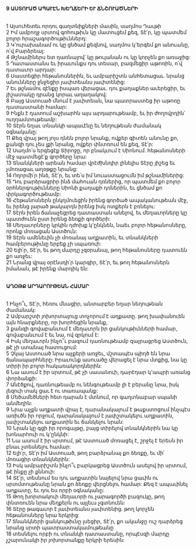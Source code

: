 **9 ԱՍՏՈՒԱԾ ԱՊԱՒԷՆ ԽԵՂՃԵՐԻ ԵՒ ՃՆՇՈՒԱԾՆԵՐԻ**

\
1 Այսուհետեւ որդու գաղտնիքների մասին, սաղմոս Դաւթի\
2 Իմ ամբողջ սրտով գոհութիւն կը մատուցեմ քեզ, Տէ՛ր,
կը պատմեմ բոլոր հրաշագործութիւններդ:\
3 Կ՚ուրախանամ ու կը ցնծամ քեզնով,
սաղմոս կ՚երգեմ քո անուանը, ո՛վ Բարձրեալ:\
4 Թշնամիներս ետ դառնալով՝ կը թուլանան ու կը կորչեն քո առաջից:\
5 Դատաստանս եւ իրաւունքս դու տեսար,
բազմեցիր աթոռին, ո՛վ դատաւոր արդար:\
6 Սաստեցիր հեթանոսներին, եւ ամբարիշտն անհետացաւ.
նրանց անունները ջնջեցիր յաւիտեանս յաւիտենից:\
7 Եւ թշնամու զէնքը իսպառ վերացաւ.
դու քաղաքներ աւերեցիր,
եւ յիշատակը դրանց կորաւ աղաղակով:\
8 Բայց Աստուած մնում է յաւիտեան,
նա պատրաստեց իր աթոռը դատաստանի համար:\
9 Ինքն է դատում աշխարհն այս արդարութեամբ,
եւ իր ժողովրդին՝ ուղղամտութեամբ:\
10 Տէրն եղաւ տնանկի ապաւէնը
եւ նեղութեան ժամանակ օգնականը:\
11 Քեզ վրայ թող յոյս դնեն բոլոր նրանք, ովքեր գիտեն անունը քո,
քանզի դու չես լքի նրանց, ովքեր փնտռում են քեզ, Տէ՛ր:\
12 Սաղմո՛ս երգեցէք Տիրոջը, որ բնակւում է Սիոնում.
հեթանոսների մէջ պատմեցէ՛ք գործերը նրա:\
13 Տնանկների արեան համար վրէժխնդիր լինելիս
Տէրը յիշեց եւ չմոռացաւ աղօթքը նրանց:\
14 Ողորմի՛ր ինձ, Տէ՛ր,
եւ տե՛ս իմ նուաստացումն իմ թշնամիներից:\
15 Դու բարձրացրիր ինձ մահուան դռներից,
որ պատմեմ քո բոլոր օրհներգութիւնները
Սիոնի քաղաքի դռներին,
եւ ցնծամ քո փրկագործութեամբ:\
16 Հեթանոսներն ընկղմուեցին իրենց գործած ապականութեան մէջ,
եւ իրենց լարած թակարդն իրենց իսկ ոտքերն է բռնելու:\
17 Տէրն իրեն ճանաչեցրեց դատաստան անելով,
եւ մեղաւորները կը պատժուեն ըստ իրենց ձեռքի գործերի:\
18 Մեղաւորները կրկին դժոխք կ՚ընկնեն,
նաեւ բոլոր հեթանոսները, որոնք մոռացան Աստծուն:\
19 Տէրն ամենեւին չի մոռանայ աղքատին,
եւ տնանկների համբերութիւնը երբեք չի սպառուի:\
20 Ելի՛ր, Տէ՛ր, եւ թող մարդը չզօրանայ,
թող հեթանոսները դատուեն քո առջեւ:\
21 Նրանց վրայ օրէնսդի՛ր կարգիր, Տէ՛ր,
եւ թող հեթանոսներն իմանան, թէ իրենք մարդիկ են:

\
**ԱՂՕԹՔ ԱՐԴԱՐՈՒԹԵԱՆ ՀԱՄԱՐ**

\
1 Ինչո՞ւ, Տէ՛ր, հեռու մնացիր,
անտարբեր եղար նեղութեան ժամանակ:\
2 Ամբարշտի յոխորտալուց տոչորում է աղքատը.
թող խափանուեն այն հնարքները, որ խորհեցին նրանք,\
3 քանզի գովաբանւում է մեղաւորն իր ցանկութիւնների համար,
գովաբանւում է եւ նա, ով զրկում է:\
4 Իսկ մեղաւորն ինչո՞ւ բազում դառնութեամբ զայրացրեց Աստծուն,
թէ չի ստանայ հատուցում:\
5 Չկայ Աստուած նրա աչքերի առջեւ,
մշտապէս պիղծ են նրա ճանապարհները:
Իրաւունք ասուածը վերացել է նրա մտքից,
նա կը տիրի իր բոլոր հակառակորդներին:\
6 Նա ասում է իր սրտում, թէ չի սասանուի,
դարէդար կ՚ապրի առանց փորձանքի:\
7 Անէծքով, դառնութեամբ ու նենգութեամբ լի է բերանը նրա,
իսկ լեզուի տակ ցաւ է ու տառապանք:\
8 Մեծամեծների հետ դարան է մտնում,
որ գաղտնաբար սպանի անմեղին:\
9 Նրա աչքն աղքատի վրայ է,
դարանակալում է թաքստոցում ինչպէս առիւծն իր որջում,
դարանակալում է յափշտակելու աղքատին,
յափշտակելու աղքատին եւ ճանկելու նրան:\
10 Նրան կը գցի իր որոգայթը,
բայց տիրելով տնանկներին նա կը խոնարհուի ու կ՚ընկնի:\
11 Նա ասում է իր սրտում, թէ Աստուած մոռացել է,
շրջել է երեսն իր բնաւ չտեսնելու համար:\
12 Ելի՛ր, Տէ՛ր իմ Աստուած, թող բարձրանայ քո ձեռքը,
եւ մի՛ մոռացիր տնանկներին:\
13 Իսկ ամբարիշտն ինչո՞ւ բարկացրեց Աստծուն
ասելով իր սրտում, թէ ինքը չի քննուի:\
14 Տէ՛ր, տեսնում ես դու աղքատին
նայելով նրա ցաւին ու սրտմտութեանը
նրան քո ձեռքը վերցնելու համար:
Քեզ է ապաւինել աղքատը,
եւ դու ես որբի օգնականը:\
15 Թող խորտակուի մեղաւորի ու չարագործի բազուկը,
թող փնտռուեն նրա մեղքերն ու այլեւս չգտնուեն:\
16 Տէրը թագաւոր է յաւիտեանս յաւիտենից.
թող կորչեն հեթանոսները նրա երկրից:\
17 Տնանկների ցանկութիւնը լսեցիր, Տէ՛ր,
քո ականջը ուշ դարձրեց նրանց սրտի պատրաստակամութեանը\
18 տեսնելու որբի ու տնանկի դատաստանը,
որպէսզի մարդը չշարունակի իր յոխորտանքը երկրի երեսին:
